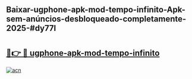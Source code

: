 ## Baixar-ugphone-apk-mod-tempo-infinito-Apk-sem-anúncios-desbloqueado-completamente-2025-#dy77l

# <h2><a href="https://ainizakaria.my?title=ugphone-apk-mod-tempo-infinito&ref=22M">🔗👉 🔴 ugphone-apk-mod-tempo-infinito</a></h2>

[![acn](https://github.com/user-attachments/assets/0f9c940e-d8b0-45ae-aac7-cd30a18b3e1c)](https://ainizakaria.my?title=ugphone-apk-mod-tempo-infinito&ref=22M)

